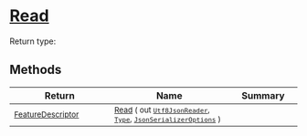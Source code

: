 # [Read](./NetCoreFeatureDescriptorConverter-100664116.md)


Return type:
## Methods

| Return | Name | Summary | 
| --- | --- | --- | 
| <sub>[FeatureDescriptor](./../../../FeatureDescriptor.md)</sub><img width=200/>| <sub>[Read](./NetCoreFeatureDescriptorConverter-100664116.md) ( out [`Utf8JsonReader`](https://docs.microsoft.com/en-us/dotnet/api/System.Text.Json.Utf8JsonReader), [`Type`](https://docs.microsoft.com/en-us/dotnet/api/System.Type), [`JsonSerializerOptions`](https://docs.microsoft.com/en-us/dotnet/api/System.Text.Json.JsonSerializerOptions) )</sub>| <sub></sub><img width=200/>| <br>


